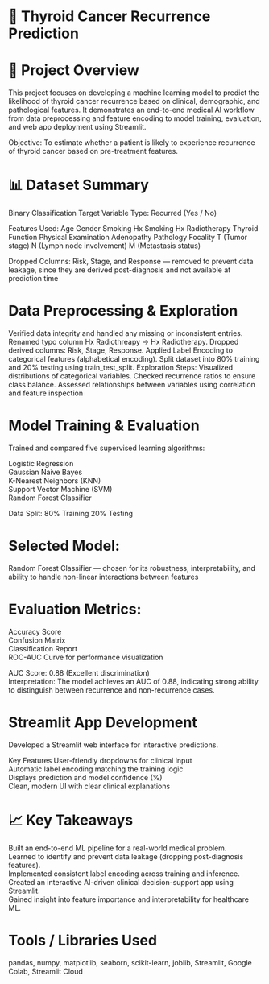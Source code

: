 # 🧬 Thyroid Cancer Recurrence Prediction

# 📘 Project Overview

This project focuses on developing a machine learning model to predict the likelihood of thyroid cancer recurrence based on clinical, demographic, and pathological features.
It demonstrates an end-to-end medical AI workflow from data preprocessing and feature encoding to model training, evaluation, and web app deployment using Streamlit.

Objective:
To estimate whether a patient is likely to experience recurrence of thyroid cancer based on pre-treatment features.

# 📊 Dataset Summary
Binary Classification
Target Variable	Type: Recurred (Yes / No)	

Features Used:
Age
Gender
Smoking
Hx Smoking
Hx Radiotherapy
Thyroid Function
Physical Examination
Adenopathy
Pathology
Focality
T (Tumor stage)
N (Lymph node involvement)
M (Metastasis status)

Dropped Columns:
Risk, Stage, and Response — removed to prevent data leakage, since they are derived post-diagnosis and not available at prediction time

# Data Preprocessing & Exploration
Verified data integrity and handled any missing or inconsistent entries.
Renamed typo column Hx Radiothreapy → Hx Radiotherapy.
Dropped derived columns: Risk, Stage, Response.
Applied Label Encoding to categorical features (alphabetical encoding).
Split dataset into 80% training and 20% testing using train_test_split.
Exploration Steps:
Visualized distributions of categorical variables.
Checked recurrence ratios to ensure class balance.
Assessed relationships between variables using correlation and feature inspection

# Model Training & Evaluation
Trained and compared five supervised learning algorithms:

Logistic Regression  
Gaussian Naive Bayes  
K-Nearest Neighbors (KNN)  
Support Vector Machine (SVM)  
Random Forest Classifier

Data Split:
80% Training
20% Testing

# Selected Model:
Random Forest Classifier — chosen for its robustness, interpretability, and ability to handle non-linear interactions between features

# Evaluation Metrics:
Accuracy Score  
Confusion Matrix  
Classification Report   
ROC-AUC Curve for performance visualization

AUC Score: 0.88 (Excellent discrimination)  
Interpretation: The model achieves an AUC of 0.88, indicating strong ability to distinguish between recurrence and non-recurrence cases.

# Streamlit App Development
Developed a Streamlit web interface for interactive predictions.

Key Features
User-friendly dropdowns for clinical input   
Automatic label encoding matching the training logic  
Displays prediction and model confidence (%)  
Clean, modern UI with clear clinical explanations

# 📈 Key Takeaways
Built an end-to-end ML pipeline for a real-world medical problem.  
Learned to identify and prevent data leakage (dropping post-diagnosis features).  
Implemented consistent label encoding across training and inference.  
Created an interactive AI-driven clinical decision-support app using Streamlit.  
Gained insight into feature importance and interpretability for healthcare ML.

# Tools / Libraries Used  
pandas, numpy, matplotlib, seaborn, scikit-learn, joblib, Streamlit, Google Colab, Streamlit Cloud 


